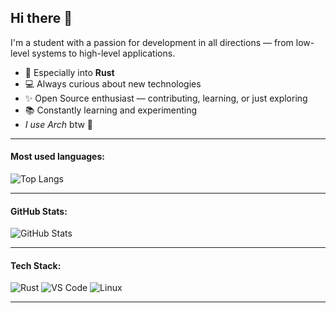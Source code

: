 ## Hi there 👋

I'm a student with a passion for development in all directions — from low-level systems to high-level applications.

- 🦀 Especially into **Rust**
- 💻 Always curious about new technologies
- ✨ Open Source enthusiast — contributing, learning, or just exploring
- 📚 Constantly learning and experimenting  
- _I use Arch_ btw 🌚

---

#### Most used languages:

![Top Langs](https://github-readme-stats.vercel.app/api/top-langs/?username=mvoe&layout=compact&theme=radical)

---

#### GitHub Stats:

![GitHub Stats](https://github-readme-stats.vercel.app/api?username=mvoe&show_icons=true&theme=radical)

---

#### Tech Stack:

![Rust](https://img.shields.io/badge/Rust-000000?style=for-the-badge&logo=rust&logoColor=white)
![VS Code](https://img.shields.io/badge/VSCode-007ACC?style=for-the-badge&logo=visual-studio-code&logoColor=white)
![Linux](https://img.shields.io/badge/Linux-FCC624?style=for-the-badge&logo=linux&logoColor=black)

---
